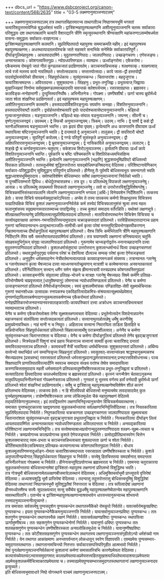 +++
dbcs_url = "https://www.dsbcproject.org/canon-text/content/568/2635"
title = "03-5 लक्ष्मणानुव्यञ्जनपटलम्"

+++
लक्ष्मणानुव्यञ्जनपटलम्
तत्र तथागतविहारमारभ्य ताथागतीञ्च निष्ठागमनभूमिं भगवतां चत्वारिंशदुत्तरमावेणिकं बुद्धधर्मशतं भवति। द्वात्रिंशन्महापुरुषलक्षणानि अशीत्युनुव्यञ्जनानि चतस्रः सर्वाकाराः परिशुद्धयः दश तथागतबलानि चत्वारि वैशारद्यानि त्रीणि स्मृत्युपस्थानानि त्रीण्यरक्षाणि महांकरुणाऽसम्मोषधर्मता वासना-समुद्धातः सर्वाकार-वरज्ञानञ्च।  
द्वात्रिंशन्महापुरुषलक्षणानि कतमानि। सुप्रतिष्ठितपादो महापुरुषः सममाक्रमति महीम्। इदं महापुरुषस्य महापुरुषलक्षणम्। अधस्थात्पादतलयोश्चक्रे जाते सहस्रारे सनाभिके सनेमिके सर्वाकारपरिपूर्णे। दीर्घाङ्गुलिमंहापुरुषः। आयतपादपार्ष्णिः। मृदुतरुणपाणिपादः। जालपाणिपादः। उच्छङ्गचरणः। एणेयजङ्घः। अनवनतकायः। कोशगतवस्तिगुह्यः। न्योग्रधपरिमण्डलः। व्यामप्रभः। ऊर्ध्वाङ्गरोमा। एकैकरोमा। एकैकमस्य रोमकूपे जातं नीलं कुण्डलकजातं प्रदक्षिणावर्तम्। काञ्चनसन्निभत्वक्। श्लक्ष्णवत्क्। श्लक्ष्णत्वात् त्वचे रजो मलस्य काये नावतिष्ठते। सप्तोत्सदकायः। सप्तास्योत्सदाः। काये जाताः-द्वौ हस्तयोर्द्वौ पादयोर्द्वावसंयोरेको ग्रीवायाम्। सिंहपूर्वार्धकायः। सुसंवृत्तस्कन्धः। चितान्तरांशः। बहदृजुगात्रः। चत्वारिंशत्समदन्तः। अविरलदन्तः। सुशुक्लदन्तः। सिंहहनुः। प्रभूत-तनुजिह्वः। प्रभूतत्वाज् जिह्वायाः मुखाज्जिहवां निर्णाम्य सर्वमुखमण्डलमवच्छादयति यावन्तकं क्लेशपर्यन्तम्। रसरसाग्रप्राप्तः। ब्रह्मस्वरः। कलविङ्क-मनोज्ञभाणी। दुन्दुभिस्वरनिर्घोषः। अभिनीलनेत्रः। गोपक्ष्मा। उष्णीषशीर्षा। ऊर्णा चास्य भ्रूवोर्मध्ये जाता श्वेता शंखनिभा प्रदक्षिणावर्ता। इदं महापुरुषस्य महापुरुषलक्षणम्।  
अशीतिरनुव्यञ्जनानि कतमानि। हस्तपादयोर्विशतिरङ्गुल्यः सपर्वाणः सनखाः। विंशतिरनुव्यञ्जनानि। हस्तपादयोरेवाष्टौ तलानि। द्वयोर्हस्तयोश्चत्वारि द्वयोः पादयोश्चत्वार्यष्टावनुव्यञ्जनानि। षड्‍विधो गुल्फजानूरुसंघातः। षडनुव्यञ्जनानि। षड्‍विधो बाह-संघातः षडनुव्यञ्जनानि। जघनम्। सीवनी च। वृष्णेऽनुव्यञ्जनद्वयं। उपस्थम्। द्वे स्फिचौ अनुव्यञ्जनद्वयम्। त्रिकम्। उदरम्। नाभिः। द्वे पार्श्वे द्वे कक्षे द्वौ स्तनौ‍अभिसमस्य षडनुव्यञ्जने भवन्ति। उरः हृदयं ग्रीवा पृष्ठम्। इत्येत्यानि अधः कायगतानि ग्रीवायाम ऊर्ध्वं स्थापयित्वा षष्टिरनुव्यञ्जनानि भवति। द्वे दन्तमाले द्वे अनुव्यञ्जने। तालुकम्। द्वौ सपरिवारौ चोष्टौ अनुव्यञ्जनद्वयम्। सुपरिपूर्णं कपोलम्। द्वे गण्डे परिपूर्णे सुसंस्कृते अनुव्यञ्जनद्व्यम्। द्वौ अक्षिपरिवारावनुव्यञ्जनद्वयम्। द्वे भ्रुवावनुव्यञ्जनद्वयम्। द्वे नासिकाविले अनुव्यञ्जनद्वयम्। ललाटम्। द्वे शङ्खे द्वौ च कर्णावनुव्यञ्जन-चतुष्टम्। सकेशञ्च शिरोऽनुव्यञ्जनम्। इत्येतानि ग्रीवायाः ऊर्ध्वं काये विंशतिरनुव्यञ्जनानि भवन्ति। पूर्वकानि च षष्टिः पश्चिमकानि च विंशतिरेकध्यमभिसंक्षिप्य अशीतिरनुव्यञ्जनानि भवन्ति। इत्येतानि लक्षणानुव्यञ्जनानि [भद्राणि] शुद्धाशयभूमिप्रविष्टो बोधिसत्त्वो विपाकतः प्रतिलभते। ततस्तूर्ध्वमेषां शुद्धिरुत्तरोत्तरा यावद्बोधिमण्डनिषदनाद् वेदितव्या। परिशिष्टानावेणिकान् सर्वाकार-परिशुद्धादीन् सुविशुद्धान् परिपूर्णान् प्रतिलभते। हीनैस्तु तैः पूर्वमपि बोधिसत्त्वभूतः समन्वागतो भवति शुद्धाध्याशयभूमिमुपादाय। सर्वश्चाविशेषेण बोधिसम्भारः सर्वेषां लक्षणानुव्यञ्जनानां निर्वर्तको भवति।  
स पुनर्बोधिसम्भारो द्विविधः। बोधेर्दूरश्चासन्नश्च। तत्र दूरः। यः प्रतिलब्धेषु विपाकतो लक्षणानुव्यञ्जनेषु। आसन्नः। यः प्रतिलब्धेषु तत्प्रथमतो विपाकतो लक्षणानुव्यञ्जनेषु। ततो वा उत्तरोत्तरविशुद्धिविशेषगतेषु।  
विचित्रकर्माभिसंस्कारफलानि त्वेतानि लक्षणानुव्यञ्जनानि भगवता [अर्थि-] विनेयवशेन निर्देशितानि। तत्कस्य हेतोः। सत्त्वा विचित्रे पापकर्मसमुदाचारेऽभिरताः। अप्येव ते तस्य पापकस्य कर्मणो विपक्षभूतस्य विचित्रस्य यत्प्रातिपक्षिकं विचित्रं कुशलं लक्षणानुव्यञ्जननिर्वर्तकं कर्म तस्येदं विचित्रफलानुशंसं श्रुत्वा तस्य महतः फलानुशंसस्य स्पृह्यमानरूपारतस्माच्च पापाद्विरमेयुः। तच्च कुशलं समादाय वर्तेरन्निति। यथोक्तं लक्षणसूत्रे। शीलव्रतक्षान्तित्यागेषु प्रतिष्ठितत्वात्सुप्रतिष्ठितपादत्वं प्रतिलभते। मातापित्रोरुपस्थानेन विचित्रेण विचित्रया च सत्त्वोपद्रवारक्षया आगमन-गमनादिपरिस्पन्दमुपादाय चक्राङ्कपादतां प्रतिलभते। परविहिंसामदत्तादानञ्च प्रहाय गुरूणां चाभिवादनवन्दन-प्रत्युत्थानाञ्जलि-सामीची-कर्म कृत्वा परेषां मनस्तुष्टिप्रियभोगाह्रस्वीकरणान् निहतमानत्वाच्च दीर्घाङ्गुलित्वं महापुरुषलक्षणं प्रतिलभते। यैश्च त्रिभिः कर्मभिरेतानि त्रीणि महापुरुषलक्षणानि निर्दिष्टानि तैरेव सर्वैः समस्तैरायतपादपार्ष्णित्वं प्रतिलभते। तत्र त्रयाणामपि लक्षणानां संनिश्रयत्वात् चतुर्भिः संग्रहवस्तुभिर्गुरून् संगृह्य जालपाणिपादतां प्रतिलभते। गुरूणामेव चाभ्यङ्गोद्वर्तन-स्नानाच्छादनानि दत्त्वा मृदुतरुणपाणिपादतां प्रतिलभते। कुशलधर्मासंतुष्ट्या उत्तरोत्तरान् कुशलान्धर्मान्वर्ध यित्वा उच्छङ्गचरणतां प्रतिलभते। यथावद्धर्मानुद्गृह्य पर्यवाप्य परेषां च देशयित्वा दौत्यञ्च सम्यक् परेषां कृत्वा ऐणेयजङ्घतां प्रतिलभते। अनुपूर्वेण धर्मसमादानेन नेत्रीवर्तमानत्वात्पापकं कायवाङ्गमनःकर्म संयमय्य। तत्रानवनतः ग्लानेषु च ग्लानोपस्थानं कृत्वा भैषज्यञ्च दत्त्वा व्याध्यनवनतोच्छ्रयणान् मात्राशी च कामेष्वनवनतः अनवनतकायतां प्रतिलभते। परैर्निर्वासितान् सत्त्वान् धर्मेण समेन संहृत्य ह्रीमानपत्रापी वस्त्रप्रदश्च कोषगतवस्तिगुह्यतां प्रतिलभते। कायवाङ्मनोभिः संवृतात्मा प्रतिग्रह-भोजने च मात्रज्ञः ग्लानेषु भैषज्यप्रदः विषमे कर्मणि प्रतिग्रह-परिभोगवैषम्ये चाप्रवृत्तत्वात् [धातुवैषम्यानु] लोमनाच्च न्यग्रोधपरिमण्डलत्वं प्रतिलभते। येनैव च कर्मणा उत्सङ्गचरणतां प्रतिलभते तेनैवोर्ध्वङ्गरोमताम्। स्वयं कुशलमीमांसकः पण्डितविज्ञ-सेवी सूक्ष्मार्थचिन्तकः गुरूणां स्थानशोधकः उत्सादकः स्नापकश्च एकविहारित्वादेकमित्र-संश्रयत्वात्सूक्ष्मार्थप्रवेशात् तृणपर्णाद्याविलापकर्षणादागन्तुकमलापकर्षणाच्च एकैकरोमतां प्रतिलभते। मनोज्ञप्रीतिकरभोजनपानयानवस्त्रालङ्कारादि-कायपरिष्कारं दत्त्वा अक्रोधनः काञ्चनसन्निभत्वचतां व्यामप्रभताञ्च प्रतिलभते।  
येनैव च कर्मणा एकैकरोमतोक्ता तेनैव सूक्ष्मश्लक्ष्णत्वचता वेदितव्या। प्रभूतेनोत्सदेन विशदेनान्नपानेन महाजनकायं संतर्पयित्वा सप्तोत्सदकायतां प्रतिलभते। सत्त्वानामुत्पन्नोत्पन्नेषु धर्मेषु करणीयेषु प्रामुख्येनावस्थितः। नाहं मानी न च निष्ठुरः। अहिताञ्च सत्त्वाना निवारयिता ताडिता हिताहिते च सन्नियोजयिता सिंहपूर्वार्धकायतां प्रतिलभते सिंहवत्सत्त्वार्थेषु पराक्रमशीलत्वात्। अनेनैव च कर्मणा सुसंवृत्तस्कन्धता चितान्तरांशता च वेदितव्या। येनैव च कर्मणा दीर्घाङ्गुलित्वं प्रतिलभते तेनैव बृहद्‍ऋजुगात्रतां प्रतिलभते। मित्रभेदकरीं पिशुनां वाचं प्रहाय भिन्नानाञ्च सत्त्वानां सामग्रीं कृत्वा चत्वारिंशद् दन्ततां समाविरलदन्तताञ्च प्रतिलभते। कामावचरीं मैत्रीं भावयित्वा धर्मार्थचिन्तकः सुशुक्लदन्ततां प्रतिलभते। अर्थिम्यः सत्त्वेभ्यो यथाभिप्रेतं धनं सम्यग्विसृज्य सिंहहनुतां प्रतिलभते। स्वसुतवत्-सत्त्वान्संरक्ष्य श्राद्धश्चानुकम्पकश्च भैषज्यप्रदश्च [प्रसन्नश्च] रसरसाग्रतां प्रतिलभते धर्मरसानुप्रदानाद्धर्मरसास्वादनात् प्रनष्टरसविशोधनाच्च। पञ्च शिक्षापदानि प्राणातिपातविरत्यादीनि स्वयञ्च समादाय संरक्ष्य परांश्च तेष्वेव समादापयित्वा करुणाचित्ततामुपादाय महती धर्मसमादाने प्रतिपन्नत्वादुष्णीषशिरस्कताञ्च प्रभूत-तनुजिह्वतां च प्रतिलभते। सत्यवादितया प्रियवादितया कालधर्मवादितया च ब्रह्मस्वरतां प्रतिलभते। कृत्स्नं जगन्मैत्रेण चेतसाऽनुकम्प्य मातृवत्पितृवदभिनीलनेत्रतां गोपक्ष्मनेत्रताञ्च प्रतिलभते। गुणवतां तु भूतस्य वर्णस्य हर्तां वर्णवादी भ्रुवोर्मध्ये ऊर्णां प्रतिलभते श्वेतां शंखनिभां प्रदक्षिणावर्ताम्। सर्वेषु च द्वात्रिंशत्सु महापुरुषलक्षणेष्वविशेषेण शीलं कारणं प्रतिलम्भाय वेदितव्यम्। तत्कस्य हेतोः। न हि शीलविपन्नो बोधिसत्त्वो मनुष्यत्वमेव तावदासादयेत् कुतः पुनर्महापुरुषलक्षणम्। तत्रोष्णीषशिरस्कता अनव लोकितमूर्धता चैकं महापुरुषक्षणं वेदितव्ये तद्‍व्यतिरेकेणानुपलम्भात्। इदं तावद्विस्तरेण लक्षणाभिनिवृत्त्यानुरूप्येण विचित्रकर्मव्यवस्थानम्।  
समासतः पुनश्चतुराकारया पक्षद्वयगतया सुकृतकर्मान्ततया सर्वलक्षणाभिनिर्वृत्तिर्वेदितव्या। तत्र नियतकारितया सुप्रतिष्ठितपादया निर्वर्तते। निपुणकारितया चक्रचरणता उच्छङ्गचरणता जालपाणिपादता सूक्ष्मत्वचता चितान्तरांशता सुसंवृत्तस्कन्धता वृहद्‍ऋजुगात्रता प्रभूततनुजिह्वता च निर्वर्तते। नित्यकारितया दीर्घाङ्ग लित्वं आयतपादपार्ष्णिता अनवनतकायता न्यग्रोधपरिमण्डलता अविरलदन्तता च निर्वर्तते। अनवद्यकारितया परिशिष्टानां लक्षणानामभिनिर्वृत्तिः। तत्र सत्त्वेष्वव्याबाध्यप्रयोगान्मृदुतरुणपाणिपादता श्लक्ष्ण-सूक्ष्म-त्वचता च निर्वर्तते। क्रमप्रयोगाच्च कालप्रयोगाच्च कुशले ऐणेयजङ्घता निर्वर्तते। प्रामोद्यप्रीतिप्रभास्वरेण चित्तेन कुशलसमाचाराद् व्याम-प्रभता च काञ्चनसन्निभत्वचता शुक्लदन्तता ऊर्णा च श्वेता निर्वर्तते। कीर्तिशब्दश्लोकेऽसन्निश्रयात् प्रतिच्छन्न-कल्याणत्वाच्च कोशगतवस्तिगुह्यता निर्वर्तते। बोधाय कुशलमूलपरिणमनादूर्ध्वाङ्ग-रोमता चत्वारिंशत्समदन्तता रसरसाग्रता उष्णीषशिरस्कता च निर्वर्तते। कुशले अतृप्तालीनप्रयोगात् सिंहपूर्वार्धकायता सिंहहनुता च निर्वर्तंते। सत्त्वेषु हितचित्ततया समदर्शनात् समदन्तता अभिनीलनेत्रता गोपक्ष्ममा च निर्वर्तते। हीनेनासन्तुष्टिप्रयोगाच्च ब्रह्मस्वरता च निर्वर्तंते। एवमनया चतुराकारया सुकृतकर्मान्ततया बोधिसत्त्वानामेषां द्वात्रिंशतां-महापुरुष लक्षणानां प्रतिलम्भो विशुद्धिश्च भवति।  
तत्र गोत्रभूमौ बोधिसत्त्वानामेतल्लक्षणबीजमात्रेऽवस्थानं वेदितव्यम्। अधिमुक्तिचर्याभूमौ प्राप्त्युपाये वृत्तिरेषां वेदितव्या। अध्याशयशुद्धि भूमौ प्राप्तिरेषां वेदितव्या। तदन्यासु तदुत्तरोत्तरासु बोधिसत्त्वभूमिषु विशुद्धिरेषां वेदितव्या ताथागत्यां निष्ठागमनभूमौ सुविशुद्धतैषां निरुत्तरता च वेदितव्या। तत्र रूपित्वादेषां लक्षणानां हीनमध्योत्तमैश्च सत्त्वैः सूपलक्ष्यत्वात् सत्सु सर्वेष्वेव बुद्धधर्मेषु महापुरुषलक्षणेष्वेतान्येव महापुरुषलक्षणानि व्यवस्थापितानि। एतान्येव च द्वात्रिंशन्महापुरुषलक्षणान्याश्रयभावेन धारयन्त्यानुरूप्याच्च शोभयन्ते तस्मादनुव्यञ्जनानीत्युच्यन्ते।  
तत्र समासतः सर्वसत्त्वेषु पुण्यसदृशेन पुण्यस्कन्धेन तथागतस्यैकैको रोमकूपो निर्वर्तते। यावत्सर्वरोमकूपप्रविष्टः पुण्यस्कन्धः। इयता पुण्यस्कन्धेनैकैकमनुव्यञ्जनगति निर्वर्तते। यावत्‍सर्वानुव्यञ्जनप्रविष्टः पुण्यस्कन्धः। ततः शतगुणेन पुण्यस्कन्धेन तथागतस्यैकं लक्षणं निर्वर्तते। यावत्सर्वलक्षणप्रविष्टः पुण्यस्कन्धः स्थापयित्वा ऊर्णामुष्णीषञ्च। ततः सहस्रगुणेन पुण्यस्कन्धेनोर्णा निर्वर्तते। यावानूर्णा-प्रविष्टः पुण्यस्कन्धः ततः शतसहस्रगुणेन पुण्यस्कन्धेन उष्णीषशिरस्कता अनवलोकितमूर्धता च निर्वर्तते। यावानुष्णीषप्रविष्टः पुण्यस्कन्धः। ततः कोटीशतसहस्रगुणेन पुण्यस्कन्धेन तथागतस्य लक्षणानुव्यञ्जनासंगृहीतोऽन्यो धर्मशंख्यो नाम निर्वर्तते। येन तथागत आकांक्षमाणः अनन्तापर्यन्तान् लोकधातून् स्वरेण विज्ञापयति। एवमप्रमेयः पुण्यसम्भार-समुदागतस्तथागतः। तथागतानामचिन्त्यो निरुत्तरः सर्वाकारसम्पत्तिपरिगृहीत आत्मभावो निर्वर्तते।  
तेषां पुनर्लक्षणानुव्यञ्जननिर्वर्तकानां कुशलानां कर्मणां समासतस्त्रिभिः कारणेप्रमेयता वेदितव्या। कल्पासंख्येयतयाऽभ्याससमुदागमात् कालाप्रमेयतया‍अप्रमेयसत्त्वहितसुखाशयाधिपतेयत्वादाशयाऽप्रमेयतया अप्रमेयकुशलकर्मवैचित्र्याकाराप्रमेयतया च। तस्मादप्रमेयपुण्यसम्भारसमुदागतस्तथागतानां लक्षणानुव्यञ्जनादय इत्युच्यते।  
इति बोधिसत्त्वभूमावाधारे निष्ठे योगस्थाने पञ्चमं लक्षणानुव्यञ्जनपटलम्।  
